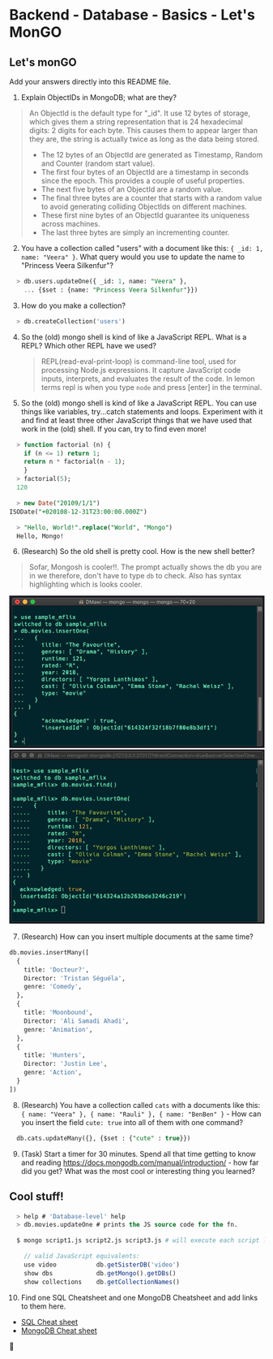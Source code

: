 # Backend - Database - Basics - Let's MonGO

## Let's monGO

Add your answers directly into this README file.

1. Explain ObjectIDs in MongoDB; what are they?

> An ObjectId is the default type for "\_id". It use 12 bytes of storage, which gives them a string representation that is 24 hexadecimal digits: 2 digits for each byte. This causes them to appear larger than they are, the string is actually twice as long as the data being stored.
>
> -   The 12 bytes of an ObjectId are generated as Timestamp, Random and Counter (random start value).
> -   The first four bytes of an ObjectId are a timestamp in seconds since the epoch. This provides a couple of useful properties.
> -   The next five bytes of an ObjectId are a random value.
> -   The final three bytes are a counter that starts with a random value to avoid generating colliding ObjectIds on different machines.
> -   These first nine bytes of an ObjectId guarantee its uniqueness across machines.
> -   The last three bytes are simply an incrementing counter.

2. You have a collection called "users" with a document like this: `{ _id: 1, name: "Veera" }`. What query would you use to update the name to "Princess Veera Silkenfur"?

```sql
  > db.users.updateOne({ _id: 1, name: "Veera" },
    ... {$set : {name: "Princess Veera Silkenfur"}})
```

3. How do you make a collection?

```sql
  > db.createCollection('users')
```

4. So the (old) mongo shell is kind of like a JavaScript REPL. What is a REPL? Which other REPL have we used?
    > REPL(read-eval-print-loop) is command-line tool, used for processing Node.js expressions. It capture JavaScript code inputs, interprets, and evaluates the result of the code.
    > In lemon terms repl is when you type `node` and press [enter] in the terminal.
5. So the (old) mongo shell is kind of like a JavaScript REPL. You can use things like variables, try...catch statements and loops. Experiment with it and find at least three other JavaScript things that we have used that work in the (old) shell. If you can, try to find even more!

```sql
  > function factorial (n) {
    if (n <= 1) return 1;
    return n * factorial(n - 1);
    }
  > factorial(5);
  120
```

```sql
  > new Date("20109/1/1")
ISODate("+020108-12-31T23:00:00.000Z")
```

```sql
  > "Hello, World!".replace("World", "Mongo")
  Hello, Mongo!
```

6. (Research) So the old shell is pretty cool. How is the new shell better?

> Sofar, Mongosh is cooler!!. The prompt actually shows the db you are in we therefore, don't have to type `db` to check. Also has syntax highlighting which is looks cooler.

![Mongo](img/Mongo.jpg)
![Mongosh](img/Mongosh.jpg)

7. (Research) How can you insert multiple documents at the same time?

```sql
db.movies.insertMany([
  {
    title: 'Docteur?',
    Director: 'Tristan Séguéla',
    genre: 'Comedy',
  },
  {
    title: 'Moonbound',
    Director: 'Ali Samadi Ahadi',
    genre: 'Animation',
  },
  {
    title: 'Hunters',
    Director: 'Justin Lee',
    genre: 'Action',
  }
])
```

8. (Research) You have a collection called `cats` with a documents like this: `{ name: "Veera" }, { name: "Rauli" }, { name: "BenBen" }` - How can you insert the field `cute: true` into all of them with one command?

```sql
  db.cats.updateMany({}, {$set : {"cute" : true}})
```

9. (Task) Start a timer for 30 minutes. Spend all that time getting to know and reading https://docs.mongodb.com/manual/introduction/ - how far did you get? What was the most cool or interesting thing you learned?

## Cool stuff!

```sql
  > help # 'Database-level' help
  > db.movies.updateOne # prints the JS source code for the fn.
```

```zsh
  $ mongo script1.js script2.js script3.js # will execute each script listed and exit.
```

```js
    // valid JavaScript equivalents:
    use video           db.getSisterDB('video')
    show dbs            db.getMongo().getDBs()
    show collections    db.getCollectionNames()
```

10. Find one SQL Cheatsheet and one MongoDB Cheatsheet and add links to them here.

-   [SQL Cheat sheet](https://learnsql.com/blog/sql-basics-cheat-sheet/)
-   [MongoDB Cheat sheet](https://www.mongodb.com/developer/quickstart/cheat-sheet/)

🌿
